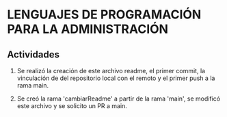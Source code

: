
# LENGUAJES DE PROGRAMACIÓN PARA LA ADMINISTRACIÓN
## Actividades
1. Se realizó la creación de este archivo readme, el primer commit, la vinculación de del repositorio local con el remoto y el primer push a la rama main.

2. Se creó la rama 'cambiarReadme' a partir de la rama 'main', se modificó este archivo y se solicito un PR a main.